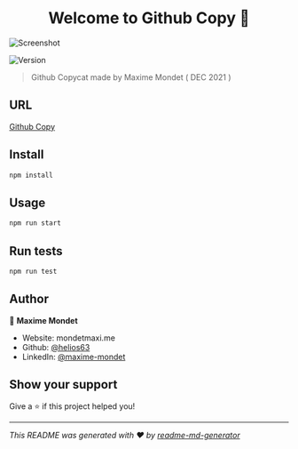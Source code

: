 <h1 align="center">Welcome to Github Copy 👋</h1>
<img alt="Screenshot" src="https://res.cloudinary.com/helios63/image/upload/v1639748231/screenshot_opdd5j.png">
<p>
  <img alt="Version" src="https://img.shields.io/badge/version-0.1.0-blue.svg?cacheSeconds=2592000" />
</p>

> Github Copycat made by Maxime Mondet ( DEC 2021 )

## URL
<a href="https://github-copy-maxime-mondet.herokuapp.com/"> Github Copy </a>

## Install

```sh
npm install
```

## Usage

```sh
npm run start
```

## Run tests

```sh
npm run test
```

## Author

👤 **Maxime Mondet**

* Website: mondetmaxi.me
* Github: [@helios63](https://github.com/helios63)
* LinkedIn: [@maxime-mondet](https://linkedin.com/in/maxime-mondet)

## Show your support

Give a ⭐️ if this project helped you!

***
_This README was generated with ❤️ by [readme-md-generator](https://github.com/kefranabg/readme-md-generator)_
